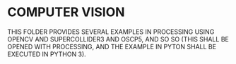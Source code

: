 # COMPUTER VISION

THIS FOLDER PROVIDES SEVERAL EXAMPLES IN PROCESSING USING OPENCV AND SUPERCOLLIDER3 AND OSCP5, AND SO SO (THIS SHALL BE OPENED WITH PROCESSING, AND THE EXAMPLE IN PYTON SHALL BE EXECUTED IN PYTHON 3).